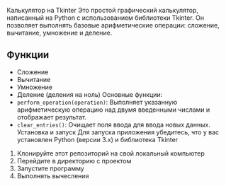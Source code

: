  Калькулятор на Tkinter
Это простой графический калькулятор, написанный на Python с использованием библиотеки Tkinter. Он позволяет выполнять базовые арифметические операции: сложение, вычитание, умножение и деление.
## Функции
- Сложение
- Вычитание
- Умножение
- Деление (деления на ноль)
Основные функции:
- `perform_operation(operation)`: Выполняет указанную арифметическую операцию над двумя введенными числами и отображает результат.
- `clear_entries()`: Очищает поля ввода для ввода новых данных. Установка и запуск
Для запуска приложения убедитесь, что у вас установлен Python (версии 3.x) и библиотека Tkinter 
1. Клонируйте этот репозиторий на свой локальный компьютер
2. Перейдите в директорию с проектом
3. Запустите программу
4. Выполнять вычесления
